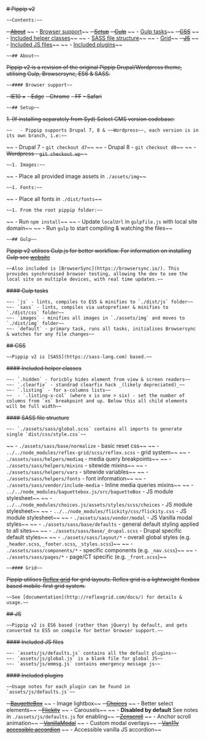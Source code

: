~~# Pippip v2~~

```
~~Contents:~~
```

~~- [About](#About)~~
~~ - [Browser support](#browser-support)~~
~~- [Setup](#setup)~~
~~- [Gulp](#Gulp)~~
~~ - [Gulp tasks](#Gulp-tasks)~~
~~- [CSS](#css)~~
~~ - [Included helper classes](#included-helper-classes)~~
~~ - [SASS file structure](#sass-file-structure)~~
~~ - [Grid](#grid)~~
~~- [JS](#js)~~
~~ - [Included JS files](#included-js-files)~~
~~ - [Included plugins](#included-plugins)~~

```
~~## About~~
```

~~Pippip v2 is a revision of the original Pippip Drupal/Wordpress theme, utilising Gulp, Browsersync, ES6 & SASS.~~

```
~~#### Browser support~~
```

~~- IE10 +~~
~~- Edge~~
~~- Chrome~~
~~- FF~~
~~- Safari~~

```
~~## Setup~~
```

~~1. (If installing separately from Syd) Select CMS version codebase:~~

```
~~   - Pippip supports Drupal 7, 8 & ~~Wordpress~~, each version is in its own branch, i.e:~~
```

~~ - Drupal 7 - `git checkout d7`~~
~~ - Drupal 8 - `git checkout d8`~~
~~ - ~~Wordpress - `git checkout wp`~~~~

```
~~1. Images:~~
```

~~ - Place all provided image assets in `./assets/img`~~

```
~~1. Fonts:~~
```

~~ - Place all fonts in `./dist/fonts`~~

```
~~1. From the root pippip folder:~~
```

~~ - Run `npm install`~~
~~ - Update `localUrl` in `gulpfile.js` with local site domain~~
~~ - Run `gulp` to start compiling & watching the files~~

```
~~## Gulp~~
```

~~Pippip v2 utilises Gulp.js for better workflow. For information on installing Gulp see [website](https://gulpjs.com/)~~

```
~~Also included is [BrowserSync](https://browsersync.io/). This provides synchronised browser testing, allowing the dev to see the local site on multiple devices, with real time updates.~~
```

~~#### Gulp tasks~~

```
~~- `js` - lints, compiles to ES5 & minifies to `./dist/js` folder~~
~~- `sass` - lints, compiles via uatoprefixer & minifies to `./dist/css` folder~~
~~- `images` - minifies all images in `./assets/img` and moves to `./dist/img` folder~~
~~- `default` - primary task, runs all tasks, initialises Browsersync & watches for any file changes~~
```

~~## CSS~~

```
~~Pippip v2 is [SASS](https://sass-lang.com) based.~~
```

~~#### Included helper classes~~

```
~~- `.hidden` - foricbly hides element from view & screen readers~~
~~- `.clearfix` - standrad clearfix hack _(likely depreciated)_~~
~~- `.listing` - for x-columns lists~~
~~  - `.listing-x-col` (where x is one > six) - set the number of columns from `xs` breakpoint and up. Below this all child elements will be full width~~
```

~~#### SASS file structure~~

```
~~- `./assets/sass/global.scss` contains all imports to generate single `dist/css/style.css`~~
```

~~ - `./assets/sass/base/normalize` - basic reset css~~
~~ - `../../node_modules/reflex-grid/scss/reflex.scss` - grid system~~
~~ - `./assets/sass/helpers/mediaq` - media query breakpoints~~
~~ - `./assets/sass/helpers/mixins` - sitewide mixins~~
~~ - `./assets/sass/helpers/vars` - sitewide variables~~
~~ - `./assets/sass/helpers/fonts` - font information~~
~~ - `./assets/sass/vendor/include-media` - Inline media queries mixins~~
~~ - `../../node_modules/baguettebox.js/src/baguetteBox` - JS module stylesheet~~
~~ - `../../node_modules/choices.js/assets/styles/scss/choices` - JS module stylesheet~~
~~ - `../../node_modules/flickity/css/flickity.css` - JS module stylesheet~~
~~ - `./assets/sass/vendor/modal` - JS Vanilla modal styles~~
~~ - `./assets/sass/base/defaults` - general default styling applied to all sites~~
~~ - `./assets/sass/base/_drupal.scss` - Drupal specific default styles~~
~~ - `./assets/sass/layout/*` - overall global styles (e.g. `_header.scss`, `_footer.scss`, `_styles.scss`)~~
~~ - `./assets/sass/components/*` - specific components (e.g. `_nav.scss`)~~
~~ - `./assets/sass/pages/*` - page/CT specific (e.g. `_front.scss`)~~

```
~~#### Grid~~
```

~~Pippip utilises [Reflex grid](http://reflexgrid.com/docs/) for grid layouts. Reflex grid is a lightweight flexbox based mobile-first grid system.~~

```
~~See [documentation](http://reflexgrid.com/docs/) for details & usage.~~
```

~~## JS~~

```
~~Pippip v2 is ES6 based (rather than jQuery) by default, and gets converted to ES5 on compile for better browser support.~~
```

~~#### Included JS files~~

```
~~- `assets/js/defaults.js` contains all the default plugins~~
~~- `assets/js/global.js` is a blank file for global JS~~
~~- `assets/js/emmsg.js` contains emergency message js~~
```

~~#### Included plugins~~

```
~~Usage notes for each plugin can be found in `assets/js/defaults.js`~~
```

~~- [BaugetteBox](https://www.npmjs.com/package/baguettebox.js)~~
~~ - Image lightbox~~
~~- [Choices](https://www.npmjs.com/package/choices.js)~~
~~ - Better select elements~~
~~- [Flickity](https://www.npmjs.com/package/flickity)~~
~~ - Carousels~~
~~ - **Disabled by default** See notes in `./assets/js/defaults.js` for enabling~~
~~- [Zenscroll](https://github.com/zengabor/zenscroll)~~
~~ - Anchor scroll animation~~
~~- [VanillaModal](https://www.npmjs.com/package/vanilla-modal)~~
~~ - Custom modal overlays~~
~~- [Van11y accessible accordion](https://github.com/nico3333fr/van11y-accessible-accordion-aria)~~
~~ - Accessible vanilla JS accordion~~
